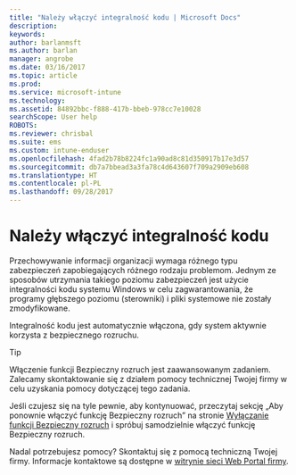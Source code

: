 ```yaml
---
title: "Należy włączyć integralność kodu | Microsoft Docs"
description: 
keywords: 
author: barlanmsft
ms.author: barlan
manager: angrobe
ms.date: 03/16/2017
ms.topic: article
ms.prod: 
ms.service: microsoft-intune
ms.technology: 
ms.assetid: 84892bbc-f888-417b-bbeb-978cc7e10028
searchScope: User help
ROBOTS: 
ms.reviewer: chrisbal
ms.suite: ems
ms.custom: intune-enduser
ms.openlocfilehash: 4fad2b78b8224fc1a90ad8c81d350917b17e3d57
ms.sourcegitcommit: db7a7bbead3a3fa78c4d643607f709a2909eb608
ms.translationtype: HT
ms.contentlocale: pl-PL
ms.lasthandoff: 09/28/2017
---
```

# <a name="you-need-to-enable-code-integrity"></a>Należy włączyć integralność kodu

Przechowywanie informacji organizacji wymaga różnego typu zabezpieczeń zapobiegających różnego rodzaju problemom. Jednym ze sposobów utrzymania takiego poziomu zabezpieczeń jest użycie integralności kodu systemu Windows w celu zagwarantowania, że programy głębszego poziomu (sterowniki) i pliki systemowe nie zostały zmodyfikowane.

Integralność kodu jest automatycznie włączona, gdy system aktywnie korzysta z bezpiecznego rozruchu.

> [!Tip]
> Włączenie funkcji Bezpieczny rozruch jest zaawansowanym zadaniem. Zalecamy skontaktowanie się z działem pomocy technicznej Twojej firmy w celu uzyskania pomocy dotyczącej tego zadania.

Jeśli czujesz się na tyle pewnie, aby kontynuować, przeczytaj sekcję „Aby ponownie włączyć funkcję Bezpieczny rozruch” na stronie [Wyłączanie funkcji Bezpieczny rozruch](https://msdn.microsoft.com/library/windows/hardware/dn898540(v=vs.85).aspx) i spróbuj samodzielnie włączyć funkcję Bezpieczny rozruch.

Nadal potrzebujesz pomocy? Skontaktuj się z pomocą techniczną Twojej firmy. Informacje kontaktowe są dostępne w [witrynie sieci Web Portal firmy](https://portal.manage.microsoft.com).
